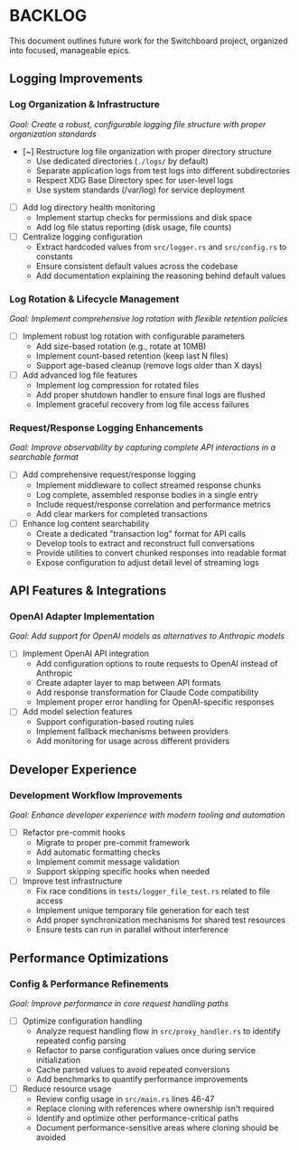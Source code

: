 # BACKLOG

This document outlines future work for the Switchboard project, organized into focused, manageable epics.

## Logging Improvements

### Log Organization & Infrastructure
*Goal: Create a robust, configurable logging file structure with proper organization standards*

- [~] Restructure log file organization with proper directory structure
  - Use dedicated directories (`./logs/` by default)
  - Separate application logs from test logs into different subdirectories
  - Respect XDG Base Directory spec for user-level logs
  - Use system standards (/var/log) for service deployment
- [ ] Add log directory health monitoring
  - Implement startup checks for permissions and disk space
  - Add log file status reporting (disk usage, file counts)
- [ ] Centralize logging configuration
  - Extract hardcoded values from `src/logger.rs` and `src/config.rs` to constants
  - Ensure consistent default values across the codebase
  - Add documentation explaining the reasoning behind default values

### Log Rotation & Lifecycle Management
*Goal: Implement comprehensive log rotation with flexible retention policies*

- [ ] Implement robust log rotation with configurable parameters
  - Add size-based rotation (e.g., rotate at 10MB)
  - Implement count-based retention (keep last N files)
  - Support age-based cleanup (remove logs older than X days)
- [ ] Add advanced log file features
  - Implement log compression for rotated files
  - Add proper shutdown handler to ensure final logs are flushed
  - Implement graceful recovery from log file access failures

### Request/Response Logging Enhancements
*Goal: Improve observability by capturing complete API interactions in a searchable format*

- [ ] Add comprehensive request/response logging
  - Implement middleware to collect streamed response chunks
  - Log complete, assembled response bodies in a single entry
  - Include request/response correlation and performance metrics
  - Add clear markers for completed transactions
- [ ] Enhance log content searchability
  - Create a dedicated "transaction log" format for API calls
  - Develop tools to extract and reconstruct full conversations
  - Provide utilities to convert chunked responses into readable format
  - Expose configuration to adjust detail level of streaming logs

## API Features & Integrations

### OpenAI Adapter Implementation
*Goal: Add support for OpenAI models as alternatives to Anthropic models*

- [ ] Implement OpenAI API integration
  - Add configuration options to route requests to OpenAI instead of Anthropic
  - Create adapter layer to map between API formats
  - Add response transformation for Claude Code compatibility
  - Implement proper error handling for OpenAI-specific responses
- [ ] Add model selection features
  - Support configuration-based routing rules
  - Implement fallback mechanisms between providers
  - Add monitoring for usage across different providers

## Developer Experience

### Development Workflow Improvements
*Goal: Enhance developer experience with modern tooling and automation*

- [ ] Refactor pre-commit hooks
  - Migrate to proper pre-commit framework
  - Add automatic formatting checks
  - Implement commit message validation
  - Support skipping specific hooks when needed
- [ ] Improve test infrastructure
  - Fix race conditions in `tests/logger_file_test.rs` related to file access
  - Implement unique temporary file generation for each test
  - Add proper synchronization mechanisms for shared test resources
  - Ensure tests can run in parallel without interference

## Performance Optimizations

### Config & Performance Refinements
*Goal: Improve performance in core request handling paths*

- [ ] Optimize configuration handling
  - Analyze request handling flow in `src/proxy_handler.rs` to identify repeated config parsing
  - Refactor to parse configuration values once during service initialization
  - Cache parsed values to avoid repeated conversions
  - Add benchmarks to quantify performance improvements
- [ ] Reduce resource usage
  - Review config usage in `src/main.rs` lines 46-47
  - Replace cloning with references where ownership isn't required
  - Identify and optimize other performance-critical paths
  - Document performance-sensitive areas where cloning should be avoided
